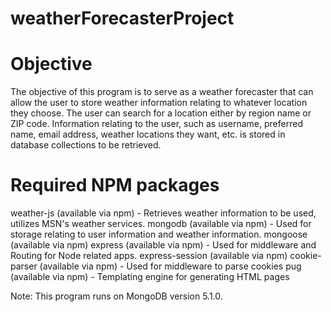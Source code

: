# weatherForecasterProject

# Objective 
The objective of this program is to serve as a weather forecaster that can allow the user to store weather information relating to whatever location they choose.  The user can search for a location either by region name or ZIP code.
Information relating to the user, such as username, preferred name, email address, weather locations they want, etc. is stored in database collections to be retrieved.

# Required NPM packages
weather-js (available via npm) - Retrieves weather information to be used, utilizes MSN's weather services.
mongodb (available via npm) - Used for storage relating to user information and weather information.
mongoose (available via npm)
express (available via npm) - Used for middleware and Routing for Node related apps.
express-session (available via npm)
cookie-parser (available via npm) - Used for middleware to parse cookies
pug (available via npm) - Templating engine for generating HTML pages


Note: This program runs on MongoDB version 5.1.0.

